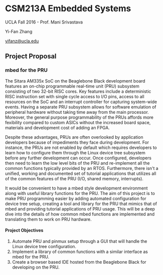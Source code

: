 # CSM213A Embedded Systems
UCLA Fall 2016 - Prof. Mani Srivastava

Yi-Fan Zhang

yifanz@ucla.edu

## Project Proposal 
### mbed for the PRU
The Sitara AM335x SoC on the Beaglebone Black development board features an on-chip programmable real-time unit (PRU) subsystem consisting of two 32-bit RISC cores.
Key features include a deterministic RISC instruction set with single cycle access to I/O pins, access to all resources on the SoC and an interrupt controller for capturing system-wide events.
Having a separate PRU subsystem allows for software emulation of peripheral hardware without taking time away from the main processor.
Moreover, the general purpose programmability of the PRUs affords more fexibility compared to custom ASICs without the increased board space, materials and development cost of adding an FPGA.

Despite these advantages, PRUs are often overlooked by application developers because of impediments they face during development. For instance, the PRUs are not enabled by default which requires developers to learn how to configure them through the Linux device tree subsystem before any further development can occur. Once configured, developers then need to learn the low level bits of the PRU and re-implement all the common functions typically provided by an RTOS. Furthermore, there isn't a unified, working and documented set of tutorial applications that utilizes all of the common features of the PRU (I/O, shared memory, interrupts).

It would be convenient to have a mbed style development environment along with useful library functions for the PRU. The aim of this project is to make PRU programming easier by adding automated configuration for device tree setup, creating a tool and library for the PRU that mimics that of mbed and providing tutorial applications of PRU usage. This will be a deep dive into the details of how common mbed functions are implemented and translating them to work on PRU hardware.

#### Project Objectives

1. Automate PRU and pinmux setup through a GUI that will handle the Linux device tree configuration.
2. Implement a library of common functions with a similar interface as mbed for the PRU.
3. Create a browser based IDE hosted from the Beaglebone Black for developing on the PRU.
